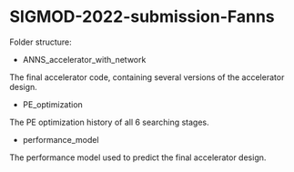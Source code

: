 # SIGMOD-2022-submission-Fanns

Folder structure:

* ANNS_accelerator_with_network

The final accelerator code, containing several versions of the accelerator design.

* PE_optimization

The PE optimization history of all 6 searching stages.

* performance_model

The performance model used to predict the final accelerator design.
